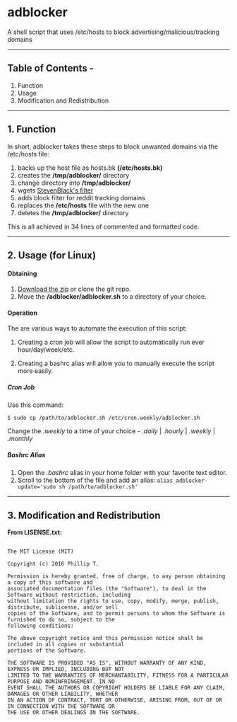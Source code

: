 # adblocker
A shell script that uses /etc/hosts to block advertising/malicious/tracking domains

___

## Table of Contents -
1. Function
2. Usage
3. Modification and Redistribution

___

## 1. Function

In short, adblocker takes these steps to block unwanted domains via the /etc/hosts file:
  1. backs up the host file as hosts.bk **(/etc/hosts.bk)**
  2. creates the **/tmp/adblocker/** directory
  3. change directory into **/tmp/adblocker/**
  4. wgets [StevenBlack's filter](https://raw.githubusercontent.com/StevenBlack/hosts/master/hosts)
  6. adds block filter for reddit tracking domains
  7. replaces the **/etc/hosts** file with the new one
  8. deletes the **/tmp/adblocker/** directory

This is all achieved in 34 lines of commented and formatted code.

___

## 2. Usage (for Linux)

#### Obtaining
  1. [Download the zip](https://github.com/DonutDeflector/adblocker/archive/master.zip) or clone the git repo.
  2. Move the **/adblocker/adblocker.sh** to a directory of your choice.

#### Operation
The are various ways to automate the execution of this script:

1) Creating a cron job will allow the script to automatically run ever hour/day/week/etc.

2) Creating a bashrc alias will allow you to manually execute the script more easily.

##### Cron Job
Use this command:

  ```$ sudo cp /path/to/adblocker.sh /etc/cron.weekly/adblocker.sh```

Change the *.weekly* to a time of your choice - *.daily* | *.hourly* | *.weekly* | *.monthly*

##### Bashrc Alias
  1. Open the *.bashrc* alias in your home folder with your favorite text editor.
  2. Scroll to the bottom of the file and add an alias:
  ```alias adblocker-update='sudo sh /path/to/adblocker.sh'```

___

## 3. Modification and Redistribution

**From LISENSE.txt:**

```

The MIT License (MIT)

Copyright (c) 2016 Phillip T.

Permission is hereby granted, free of charge, to any person obtaining a copy of this software and
associated documentation files (the "Software"), to deal in the Software without restriction, including
without limitation the rights to use, copy, modify, merge, publish, distribute, sublicense, and/or sell
copies of the Software, and to permit persons to whom the Software is furnished to do so, subject to the
following conditions:

The above copyright notice and this permission notice shall be included in all copies or substantial
portions of the Software.

THE SOFTWARE IS PROVIDED "AS IS", WITHOUT WARRANTY OF ANY KIND, EXPRESS OR IMPLIED, INCLUDING BUT NOT
LIMITED TO THE WARRANTIES OF MERCHANTABILITY, FITNESS FOR A PARTICULAR PURPOSE AND NONINFRINGEMENT. IN NO
EVENT SHALL THE AUTHORS OR COPYRIGHT HOLDERS BE LIABLE FOR ANY CLAIM, DAMAGES OR OTHER LIABILITY, WHETHER
IN AN ACTION OF CONTRACT, TORT OR OTHERWISE, ARISING FROM, OUT OF OR IN CONNECTION WITH THE SOFTWARE OR
THE USE OR OTHER DEALINGS IN THE SOFTWARE.

```
